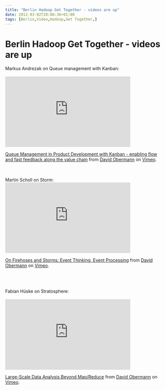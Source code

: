 ```yaml
---
title: "Berlin Hadoop Get Together - videos are up"
date: 2012-03-02T20:08:36+01:00
tags: [Berlin,Video,Hadoop,Get Together,]
---
```


# Berlin Hadoop Get Together - videos are up


Markus Andrezak on Queue management with Kanban:<br><br><iframe 
src="http://player.vimeo.com/video/37498631?title=0&amp;byline=0&amp;portrait=0" width="400" height="225" 
frameborder="0" webkitAllowFullScreen mozallowfullscreen allowFullScreen></iframe><p><a 
href="http://vimeo.com/37498631">Queue Management in Product Development with Kanban - enabling flow and fast feedback 
along the value chain</a> from <a href="http://vimeo.com/user9580525">David Obermann</a> on <a 
href="http://vimeo.com">Vimeo</a>.</p><br><br>Martin Scholl on Storm:<br><iframe 
src="http://player.vimeo.com/video/37503767?title=0&amp;byline=0&amp;portrait=0" width="400" height="225" 
frameborder="0" webkitAllowFullScreen mozallowfullscreen allowFullScreen></iframe><p><a 
href="http://vimeo.com/37503767">On Firehoses and Storms: Event Thinking, Event Processing</a> from <a 
href="http://vimeo.com/user9580525">David Obermann</a> on <a href="http://vimeo.com">Vimeo</a>.</p><br><br><br>Fabian 
Hüske on Stratosphere:<br><br><iframe src="http://player.vimeo.com/video/37785689?title=0&amp;byline=0&amp;portrait=0" 
width="400" height="225" frameborder="0" webkitAllowFullScreen mozallowfullscreen allowFullScreen></iframe><p><a 
href="http://vimeo.com/37785689">Large-Scale Data Analysis Beyond Map/Reduce</a> from <a 
href="http://vimeo.com/user9580525">David Obermann</a> on <a href="http://vimeo.com">Vimeo</a>.</p>

